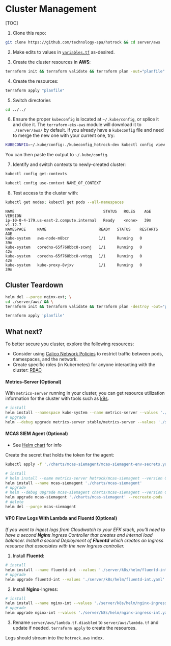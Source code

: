 # Cluster Management

[TOC]

1. Clone this repo:

```bash
git clone https://github.com/technology-spa/hotrock && cd server/aws
```

2. Make edits to values in [`variables.tf`](../../server/aws/variables.tf) as-desired.

3. Create the cluster resources in **AWS**:

```bash
terraform init && terraform validate && terraform plan -out="planfile" -detailed-exitcode
```

4. Create the resources:

```bash
terraform apply "planfile"
```

5. Switch directories

```bash
cd ../../
```

6. Ensure the proper `kubeconfig` is located at `~/.kube/config`, or splice it and dice it. The `terraform-eks-aws` module will download it to `./server/aws/` by default. If you already have a `kubeconfig` file and need to merge the new one with your current one, try:

```bash
KUBECONFIG=~/.kube/config:./kubeconfig_hotrock-dev kubectl config view --flatten
```

You can then paste the output to `~/.kube/config`.

7. Identify and switch contexts to newly-created cluster:

```bash
kubectl config get-contexts
```

```bash
kubectl config use-context NAME_OF_CONTEXT
```

8. Test access to the cluster with:

```bash
kubectl get nodes; kubectl get pods --all-namespaces
```

```
NAME                                       STATUS   ROLES    AGE   VERSION
ip-10-0-4-179.us-east-2.compute.internal   Ready    <none>   39m   v1.12.7
NAMESPACE     NAME                       READY   STATUS    RESTARTS   AGE
kube-system   aws-node-m8bcr             1/1     Running   0          39m
kube-system   coredns-65f768bbc8-scwnj   1/1     Running   0          42m
kube-system   coredns-65f768bbc8-vntqq   1/1     Running   0          42m
kube-system   kube-proxy-8vjxv           1/1     Running   0          39m
```

## Cluster Teardown

```bash
helm del --purge nginx-ext; \
cd ./server/aws/ && \
terraform init && terraform validate && terraform plan -destroy -out="planfile" -detailed-exitcode
```

```bash
terraform apply 'planfile'
```

## What next?

To better secure you cluster, explore the following resources:

+ Consider using [Calico Network Policies](https://github.com/projectcalico/calico/blob/master/v3.1/getting-started/kubernetes/tutorials/advanced-policy.md) to restrict traffic between pods, namespaces, and the network.
+ Create specific roles (in Kubernetes) for anyone interacting with the cluster: [RBAC](https://kubernetes.io/docs/reference/access-authn-authz/rbac/)

#### Metrics-Server (Optional)

With `metrics-server` running in your cluster, you can get resource utilization information for the cluster with tools such as [k9s](https://github.com/derailed/k9s/).

```bash
# install
helm install --namespace kube-system --name metrics-server --values './server/k8s/helm/metrics-server.yaml' stable/metrics-server --version 2.8.1
# upgrade
helm --debug upgrade metrics-server stable/metrics-server --values './server/k8s/helm/metrics-server.yaml' --recreate-pods
```

#### MCAS SIEM Agent (Optional)

+ See [Helm chart](https://github.com/technology-spa/HOTROCK/charts/mcas-siemagent) for info

Create the secret that holds the token for the agent:

```bash
kubectl apply -f './charts/mcas-siemagent/mcas-siemagent-env-secrets.yaml'
```

```bash
# install
# helm install --name metrics-server hotrock/mcas-siemagent --version 0.1.0
helm install --name mcas-siemagent './charts/mcas-siemagent'
# upgrade
# helm --debug upgrade mcas-siemagent charts/mcas-siemagent --version 0.1.0 --recreate-pods
helm upgrade mcas-siemagent './charts/mcas-siemagent' --recreate-pods
# delete
helm del --purge mcas-siemagent
```

#### VPC Flow Logs With Lambda and Fluentd (Optional)

*If you want to ingest logs from Cloudwatch to your EFK stack, you'll need to have a second **Nginx** Ingress Controller that creates and internal load balancer. Install a second Deployment of **Fluentd** which creates an Ingress resource that associates with the new Ingress controller.*

1. Install **Fluentd**:

```bash
# install
helm install --name fluentd-int --values './server/k8s/helm/fluentd-int.yaml' stable/fluentd --version 1.10.0
# upgrade
helm upgrade fluentd-int --values './server/k8s/helm/fluentd-int.yaml' stable/fluentd --version 1.10.0
```

2. Install **Nginx**-Ingress:

```bash
# install
helm install --name nginx-int --values './server/k8s/helm/nginx-ingress-int.yaml' stable/nginx-ingress --version 1.6.18
# upgrade
helm upgrade nginx-int --values './server/k8s/helm/nginx-ingress-int.yaml' stable/nginx-ingress --version 1.6.18
```

3. Rename `server/aws/lambda.tf.diasbled` to `server/aws/lambda.tf` and update if needed. `terraform apply` to create the resources.

Logs should stream into the `hotrock.aws` index.

